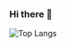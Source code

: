 ### Hi there 👋

![Top Langs](https://github-readme-stats.vercel.app/api/top-langs/?username=stahsin00&langs_count=5&theme=dark)

<!--
**stahsin00/stahsin00** is a ✨ _special_ ✨ repository because its `README.md` (this file) appears on your GitHub profile.

Here are some ideas to get you started:

- 🔭 I’m currently working on a github workshop
- 🌱 I’m currently learning how to use github
- 👯 I’m looking to collaborate on a cmd-f project
- 🤔 I’m looking for help with learning web development
- 💬 Ask me about game development :D
- 📫 How to reach me: discord is the easiest: aura111#9456, or linkedin: https://www.linkedin.com/in/shushama-tahsin-2b8124255/
- 😄 Pronouns: she/her
- ⚡ Fun fact: i want to live in a different place every year lol
-->
